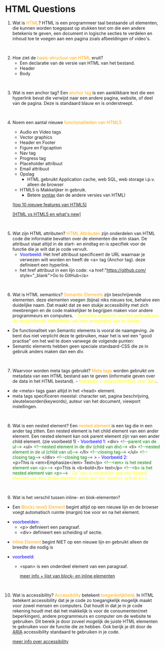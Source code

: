 # HTML Questions

1. Wat is <span style="color:orange">HTML</span>?
   HTML is een programmeer taal bestaande uit elementen, die kunnen worden toegepast op stukken text om die een andere betekenis te geven, een document in logische secties te verdelen en inhoud toe te voegen aan een pagina zoals afbeeldingen of video's.

<br>

2. Hoe ziet de <span style="color:orange">basis-structuur van HTML</span> eruit?
   - Een declaratie van de versie van HTML van het bestand.
   - Header
   - Body

<br>

3. Wat is een anchor tag?
   Een <span style="color:orange">anchor tag</span> is een aanklikbare text die een hyperlink bevat die verwijst naar een andere pagina, website, of deel van de pagina. Deze is standaard blauw en is onderstreept.

<br>

4. Noem een aantal nieuwe <span style="color:orange">functionaliteiten van HTML5</span>

   - Audio en Video tags
   - Vector graphics
   - Header en Footer
   - Figure en Figcaption
   - Nav tag
   - Progress tag
   - Placeholder attribuut
   - Email attribuut
   - Opslag
     - HTML gebruikt Application cache, web SQL, web storage i.p.v. alleen de browser
   - HTML5 is Makkelijker in gebruik.
     - Betere <a href="https://www.w3.org/html/wg/wiki/Guide/Syntax-Semantics#:~:text=Syntax%20is%20the%20arrangement%20of,the%20attributes%20of%20those%20elements." target="_blank" style="color=lightblue">syntax</a> dan de andere versies van HTML)

   [[top 10 nieuwe features van HTML5]](https://www.geeksforgeeks.org/top-10-new-features-of-html5/#:~:text=Audio%20and%20Video%20tags%20are,%2C%20transformations%2C%20and%20even%20animations.)

   [[HTML vs HTML5 en what's new]](https://medium.com/beginners-guide-to-mobile-web-development/whats-new-in-html-5-4ce9d62bf114)

<br>

5. Wat zijn HTML attributen?
   <span style="color:orange">HTML Attributen</span> zijn onderdelen van HTML code die informatie bevatten over de elementen die erin staan. De attribuut staat altijd in de start- en eindtag en is specifiek voor de functie die je wilt dat je code vervult.
   - <span style="color:blue">Voorbeeld: </span>Het href attribuut specificeert de URL waarnaar je verwezen wilt worden en heeft de &lt;a> tag (Anchor tag). deze definieert een hyperlink.
   - het href attribuut in een lijn code:
     &lt;a href:"https://github.com/ style="\_blank">Go to GitHub&lt;/a>

<br>

6. Wat is HTML semantics?
   <span style="color:orange">Semantic Elements</span> zijn beschrijvende elementen. deze elementen voegen (bijna) niks nieuws toe, behalve een duidelijke naam. Dat maakt dat ze een stukje accessibility met zich meebrengen en de code makkelijker te begrijpen maken voor andere programmeurs en computers.
   <span style="color:yellow">- Semantic elements worden gebruikt om de verschillende onderdelen van een webpagina aan te duiden.</span>

- De functionaliteit van Semantic elements is vooral de naamgeving. Je bent dus niet verplicht deze te gebruiken, maar het is wel een "good practise" om het wel te doen vanwege de volgende punten:
- Semantic elements hebben geen speciale standaard-CSS die ze in gebruik anders maken dan een div.

<br>

7. Waarvoor worden meta tags gebruikt?
   <span style="color:orange">Meta tags</span> worden gebruikt om metadata van een HTML bestand aan te geven (informatie geven over de data in het HTML bestand). - <span style="color:yellow">Metadata = data(informatie) over data</span>.

- de &lt;meta> tags gaan altijd in het &lt;head> element.
- meta tags specificeren meestal: character set, pagina beschrijving, sleutelwoorden(keywords), auteur van het document, viewport instellingen.

<br>

8. Wat is een nested element?
   Een <span style="color:orange">nested element</span> is een tag die in een ander tag zitten. Een nested element is het child element van een ander element.
   Een nested element kan ook parent element zijn van een ander child element. (zie voorbeeld 1)
   <span style="color:blue">- Voorbeeld 1:</span>
   &lt;div> <span style="color:green">&lt;!--parent van de ul--></span>
   &lt;ul> <span style="color:green">&lt;!--nested element in de div (child van div)--></span>
   &lt;li> <span style="color:green">&lt;!--nested element in de ul (child van ul)--></span>
   &lt;/li> <span style="color:green">&lt;!--closing tag--></span>
   &lt;/ul> <span style="color:green">&lt;!--closing tag--></span>
   &lt;/div> <span style="color:green">&lt;!--closing tag--></span> >
   <span style="color:blue">- Voorbeeld 2:</span>  
    &lt;p>This is &lt;em>Emphasize&lt;/em> Text&lt;/p> <span style="color:green">&lt;!--&lt;em> is het nested element van &lt;p>--></span>
   &lt;p>This is &lt;b>bold&lt;/b> text&lt;/p> <span style="color:green">&lt;!--&lt;b> is het nested element van &lt;p>--></span>
   <span style="color:yellow">- De &lt;p> is normaliter ook een nested element van een ander element zoals een div, section, article e.t.c.</span>

<br>

9. Wat is het verschil tussen inline- en blok-elementen?

- Een <span style="color:orange">Block(-level) Element</span> begint altijd op een nieuwe lijn en de browser voegt automatisch ruimte (margin) toe voor en na het element.

* <span style="color:blue">voorbeelden:</span>
  - &lt;p> definieert een paragraaf.
  - &lt;div> definieert een scheiding of sectie.

- <span style="color:orange">Inline Element</span> begint NIET op een nieuwe lijn en gebruikt alleen de breedte die nodig is

* <span style="color:blue">voorbeeld:</span>
  - &lt;span> is een onderdeel element van een paragraaf.

    [meer info + lijst van block- en inline elementen](https://www.w3schools.com/html/html_blocks.asp)

<br>

10. Wat is accessibility?
    <span style="color:orange">Accessibility</span> betekent <span style="color:orange">toegankelijkheid</span>.
    In HTML betekent accessibility dat je je code zo toegangkelijk mogelijk maakt voor zowel mensen en computers. Dat houdt in dat je in je code rekening houdt met dat het makkelijk is voor de consumenten(met beperkingen), andere programmeurs en computer om de website te gebruiken. Dit bereik je door zoveel mogelijk de juiste HTML elementen te gebruiken voor de functie die ze hebben. Ook berijk je dit door de [ARIA](https://developer.mozilla.org/en-US/docs/Web/Accessibility/ARIA) accessibility standaard te gebruiken in je code.

    [meer info over accessibility](https://developer.mozilla.org/en-US/docs/Learn/Accessibility/HTML)
